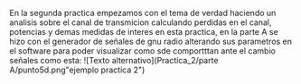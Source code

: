 En la segunda practica empezamos con el tema de verdad haciendo un analisis sobre el canal de transmicion calculando perdidas en el canal, potencias y demas medidas de interes en 
esta practica, en la parte A se hizo con el generador de señales de gnu radio alterando sus parametros en el software para poder visualizar como sde comportttan ante el cambio señales como esta:
![Texto alternativo](Practica_2/parte A/punto5d.png"ejemplo practica 2")


